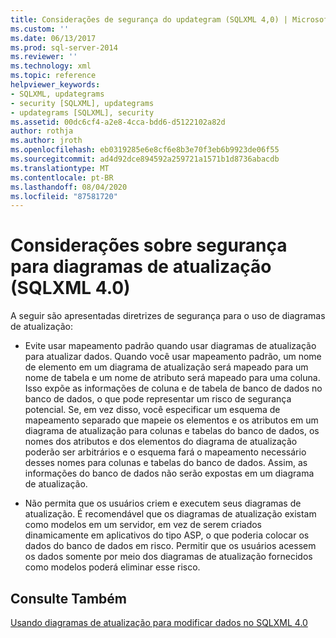 ```yaml
---
title: Considerações de segurança do updategram (SQLXML 4,0) | Microsoft Docs
ms.custom: ''
ms.date: 06/13/2017
ms.prod: sql-server-2014
ms.reviewer: ''
ms.technology: xml
ms.topic: reference
helpviewer_keywords:
- SQLXML, updategrams
- security [SQLXML], updategrams
- updategrams [SQLXML], security
ms.assetid: 00dc6cf4-a2e8-4cca-bdd6-d5122102a82d
author: rothja
ms.author: jroth
ms.openlocfilehash: eb0319285e6e8cf6e8b3e70f3eb6b9923de06f55
ms.sourcegitcommit: ad4d92dce894592a259721a1571b1d8736abacdb
ms.translationtype: MT
ms.contentlocale: pt-BR
ms.lasthandoff: 08/04/2020
ms.locfileid: "87581720"
---
```

# <a name="updategram-security-considerations-sqlxml-40"></a>Considerações sobre segurança para diagramas de atualização (SQLXML 4.0)
  A seguir são apresentadas diretrizes de segurança para o uso de diagramas de atualização:  
  
-   Evite usar mapeamento padrão quando usar diagramas de atualização para atualizar dados. Quando você usar mapeamento padrão, um nome de elemento em um diagrama de atualização será mapeado para um nome de tabela e um nome de atributo será mapeado para uma coluna. Isso expõe as informações de coluna e de tabela de banco de dados no banco de dados, o que pode representar um risco de segurança potencial. Se, em vez disso, você especificar um esquema de mapeamento separado que mapeie os elementos e os atributos em um diagrama de atualização para colunas e tabelas do banco de dados, os nomes dos atributos e dos elementos do diagrama de atualização poderão ser arbitrários e o esquema fará o mapeamento necessário desses nomes para colunas e tabelas do banco de dados. Assim, as informações do banco de dados não serão expostas em um diagrama de atualização.  
  
-   Não permita que os usuários criem e executem seus diagramas de atualização. É recomendável que os diagramas de atualização existam como modelos em um servidor, em vez de serem criados dinamicamente em aplicativos do tipo ASP, o que poderia colocar os dados do banco de dados em risco. Permitir que os usuários acessem os dados somente por meio dos diagramas de atualização fornecidos como modelos poderá eliminar esse risco.  
  
## <a name="see-also"></a>Consulte Também  
 [Usando diagramas de atualização para modificar dados no SQLXML 4.0](../updategrams/using-updategrams-to-modify-data-in-sqlxml-4-0.md)  
  
  
